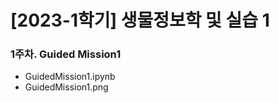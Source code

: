 # [2023-1학기] 생물정보학 및 실습 1

### 1주차. Guided Mission1
  - GuidedMission1.ipynb
  - GuidedMission1.png
